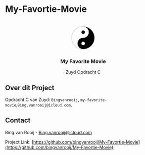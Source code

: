 # My-Favortie-Movie
<a name="readme-top"></a>

<!-- PROJECT LOGO -->
<br />
<div align="center">
  <a href="Japan.png">
    <img src="japan.png" alt="Logo" width="80" height="80">
  </a>

<h3 align="center">My Favorite Movie</h3>

  <p align="center">
    Zuyd Opdracht C
  </p>
</div>





## Over dit Project


Opdracht C van Zuyd: `Bingvanrooij`, `my-favorite-movie`,`Bing.vanrooij@icloud.com`, 













<!-- CONTACT -->
## Contact

Bing van Rooij - Bing.vanrooij@icloud.com

Project Link: [https://github.com/bingvanrooij/My-Favortie-Movie](https://github.com/bingvanrooij/My-Favortie-Movie)







